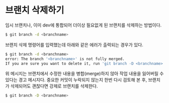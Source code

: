 # 브랜치 삭제하기

임시 브랜치나, 이미 dev에 통합되어 더이상 필요없게 된 브랜치를 삭제하는 방법이다.

```bash
$ git branch -d <branchname>
```

브랜치 삭제 명령어를 입력했는데 아래와 같은 에러가 출력되는 경우가 있다. 

```bash
$ git branch -d <branchname>
error: The branch '<branchname>' is not fully merged.
If you are sure you want to delete it, run 'git branch -D <branchname>'.
```

위 메시지는 브랜치에서 수정한 내용을 병합(merge)하지 않아 작업 내용을 잃어버릴 수 있다는 경고 메시지다. 중요한 커밋이 누락되지 않는지 한번 다시 검토해 본 후, 브랜치가 삭제되어도 괜찮다면 강제로 브랜치를 삭제한다.

```bash
$ git branch -D <branchname>
```
